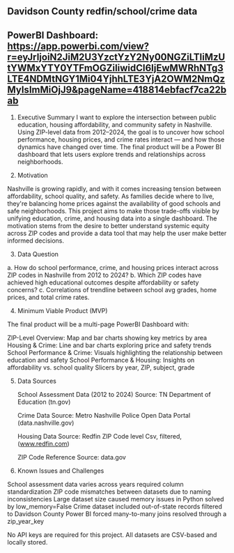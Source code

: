   ## Davidson County redfin/school/crime data

  ## PowerBI Dashboard: https://app.powerbi.com/view?r=eyJrIjoiN2JiM2U3YzctYzY2Ny00NGZiLTliMzUtYWMxYTY0YTFmOGZiIiwidCI6IjEwMWRhNTg3LTE4NDMtNGY1Mi04YjhhLTE3YjA2OWM2NmQzMyIsImMiOjJ9&pageName=418814ebfacf7ca22bab

1. Executive Summary
I want to explore the intersection between public education, housing affordability, and community safety in Nashville. Using ZIP-level data from 2012–2024, the goal is to uncover how school performance, housing prices, and crime rates interact — and how those dynamics have changed over time. The final product will be a Power BI 
dashboard that lets users explore trends and relationships across neighborhoods.

2. Motivation

Nashville is growing rapidly, and with it comes increasing tension between affordability, school quality, and safety. As families decide where to live, they're balancing home prices against the availability of good schools and safe neighborhoods. This project aims to make those trade-offs visible by unifying education, crime, and housing data into a single dashboard. The motivation stems from the desire to better understand systemic equity across ZIP codes and provide a data tool that may help the user make better informed decisions.

3. Data Question

a. How do school performance, crime, and housing prices interact across ZIP codes in Nashville from 2012 to 2024?
b. Which ZIP codes have achieved high educational outcomes despite affordability or safety concerns?
c. Correlations of trendline between school avg grades, home prices, and total crime rates.

4. Minimum Viable Product (MVP)

The final product will be a multi-page PowerBI Dashboard with:

ZIP-Level Overview: Map and bar charts showing key metrics by area
Housing & Crime: Line and bar charts exploring price and safety trends
School Performance & Crime: Visuals highlighting the relationship between education and safety
School Performance & Housing: Insights on affordability vs. school quality
Slicers by year, ZIP, subject, grade


5. Data Sources

    School Assessment Data (2012 to 2024)
Source: TN Department of Education (tn.gov)

    Crime Data
Source: Metro Nashville Police Open Data Portal (data.nashville.gov)

    Housing Data
Source: Redfin ZIP Code level Csv, filtered, (www.redfin.com)

    ZIP Code Reference
Source: data.gov

6. Known Issues and Challenges

School assessment data varies across years required column standardization
ZIP code mismatches between datasets due to naming inconsistencies
Large dataset size caused memory issues in Python solved by low_memory=False
Crime dataset included out-of-state records  filtered to Davidson County
Power BI forced many-to-many joins  resolved through a zip_year_key


No API keys are required for this project. All datasets are CSV-based and locally stored.

